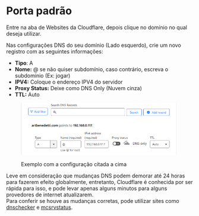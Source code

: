 # Porta padrão

Entre na aba de Websites da Cloudflare, depois clique no domínio no qual deseja utilizar.

Nas configurações DNS do seu domínio (Lado esquerdo), crie um novo registro com as seguintes informações:

* **Tipo**: A
* **Nome:** @ se não quiser subdomínio, caso contrário, escreva o subdomínio (Ex: jogar)
* **IPV4:** Coloque o endereço IPV4 do servidor
* **Proxy Status:** Deixe como DNS Only (Nuvem cinza)
* **TTL:** Auto

<figure><img src="../../../../.gitbook/assets/image (3) (1) (1) (1) (1) (1).png" alt=""><figcaption><p>Exemplo com a configuração citada a cima</p></figcaption></figure>

Leve em consideração que mudanças DNS podem demorar até 24 horas para fazerem efeito globalmente, entretanto, Cloudflare é conhecida por ser rápida para isso, e pode levar apenas alguns minutos para alguns provedores de internet atualizarem.\
Para conferir se houve as mudanças corretas, pode utilizar sites como [dnschecker](https://dnschecker.org/) e [mcsrvstatus](https://mcsrvstat.us/).
